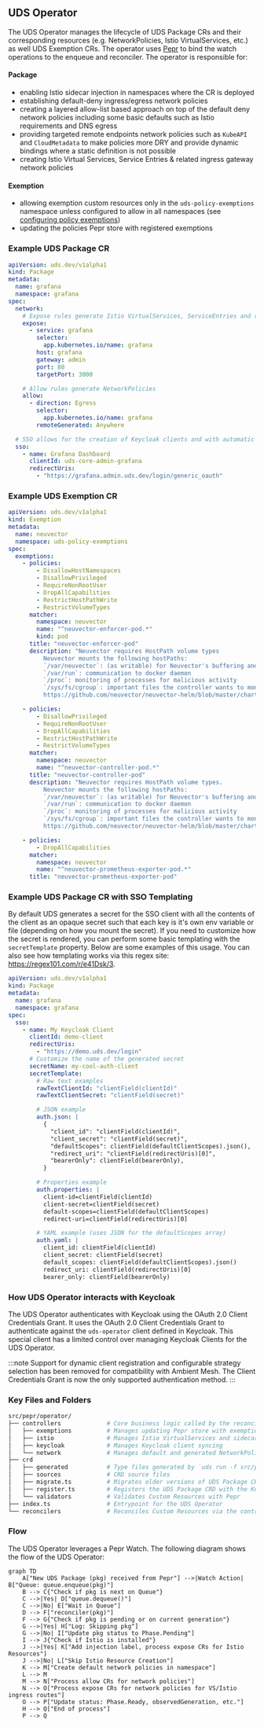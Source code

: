 ## UDS Operator

The UDS Operator manages the lifecycle of UDS Package CRs and their corresponding resources (e.g. NetworkPolicies, Istio VirtualServices, etc.) as well UDS Exemption CRs. The operator uses [Pepr](https://pepr.dev) to bind the watch operations to the enqueue and reconciler. The operator is responsible for:

#### Package

- enabling Istio sidecar injection in namespaces where the CR is deployed
- establishing default-deny ingress/egress network policies
- creating a layered allow-list based approach on top of the default deny network policies including some basic defaults such as Istio requirements and DNS egress
- providing targeted remote endpoints network policies such as `KubeAPI` and `CloudMetadata` to make policies more DRY and provide dynamic bindings where a static definition is not possible
- creating Istio Virtual Services, Service Entries & related ingress gateway network policies

#### Exemption

- allowing exemption custom resources only in the `uds-policy-exemptions` namespace unless configured to allow in all namespaces (see [configuring policy exemptions](../../../docs/reference/configuration/uds-configure-policy-exemptions.md))
- updating the policies Pepr store with registered exemptions

### Example UDS Package CR

```yaml
apiVersion: uds.dev/v1alpha1
kind: Package
metadata:
  name: grafana
  namespace: grafana
spec:
  network:
    # Expose rules generate Istio VirtualServices, ServiceEntries and related network policies
    expose:
      - service: grafana
        selector:
          app.kubernetes.io/name: grafana
        host: grafana
        gateway: admin
        port: 80
        targetPort: 3000

    # Allow rules generate NetworkPolicies
    allow:
      - direction: Egress
        selector:
          app.kubernetes.io/name: grafana
        remoteGenerated: Anywhere

  # SSO allows for the creation of Keycloak clients and with automatic secret generation
  sso:
    - name: Grafana Dashboard
      clientId: uds-core-admin-grafana
      redirectUris:
        - "https://grafana.admin.uds.dev/login/generic_oauth"
```

### Example UDS Exemption CR

```yaml
apiVersion: uds.dev/v1alpha1
kind: Exemption
metadata:
  name: neuvector
  namespace: uds-policy-exemptions
spec:
  exemptions:
    - policies:
        - DisallowHostNamespaces
        - DisallowPrivileged
        - RequireNonRootUser
        - DropAllCapabilities
        - RestrictHostPathWrite
        - RestrictVolumeTypes
      matcher:
        namespace: neuvector
        name: "^neuvector-enforcer-pod.*"
        kind: pod
      title: "neuvector-enforcer-pod"
      description: "Neuvector requires HostPath volume types
          Neuvector mounts the following hostPaths:
          `/var/neuvector`: (as writable) for Neuvector's buffering and persistent state
          `/var/run`: communication to docker daemon
          `/proc`: monitoring of processes for malicious activity
          `/sys/fs/cgroup`: important files the controller wants to monitor for malicious content
          https://github.com/neuvector/neuvector-helm/blob/master/charts/core/templates/enforcer-daemonset.yaml#L108"

    - policies:
        - DisallowPrivileged
        - RequireNonRootUser
        - DropAllCapabilities
        - RestrictHostPathWrite
        - RestrictVolumeTypes
      matcher:
        namespace: neuvector
        name: "^neuvector-controller-pod.*"
      title: "neuvector-controller-pod"
      description: "Neuvector requires HostPath volume types.
          Neuvector mounts the following hostPaths:
          `/var/neuvector`: (as writable) for Neuvector's buffering and persistent state
          `/var/run`: communication to docker daemon
          `/proc`: monitoring of processes for malicious activity
          `/sys/fs/cgroup`: important files the controller wants to monitor for malicious content
          https://github.com/neuvector/neuvector-helm/blob/master/charts/core/templates/enforcer-daemonset.yaml#L108"

    - policies:
        - DropAllCapabilities
      matcher:
        namespace: neuvector
        name: "^neuvector-prometheus-exporter-pod.*"
      title: "neuvector-prometheus-exporter-pod"
```

### Example UDS Package CR with SSO Templating

By default UDS generates a secret for the SSO client with all the contents of the client as an opaque secret such that each key is it's own env variable or file (depending on how you mount the secret). If you need to customize how the secret is rendered, you can perform some basic templating with the `secretTemplate` property. Below are some examples of this usage. You can also see how templating works via this regex site: https://regex101.com/r/e41Dsk/3.

```yaml
apiVersion: uds.dev/v1alpha1
kind: Package
metadata:
  name: grafana
  namespace: grafana
spec:
  sso:
    - name: My Keycloak Client
      clientId: demo-client
      redirectUris:
        - "https://demo.uds.dev/login"
      # Customize the name of the generated secret
      secretName: my-cool-auth-client
      secretTemplate:
        # Raw text examples
        rawTextClientId: "clientField(clientId)"
        rawTextClientSecret: "clientField(secret)"

        # JSON example
        auth.json: |
          {
            "client_id": "clientField(clientId)",
            "client_secret": "clientField(secret)",
            "defaultScopes": clientField(defaultClientScopes).json(),
            "redirect_uri": "clientField(redirectUris)[0]",
            "bearerOnly": clientField(bearerOnly),
          }

        # Properties example
        auth.properties: |
          client-id=clientField(clientId)
          client-secret=clientField(secret)
          default-scopes=clientField(defaultClientScopes)
          redirect-uri=clientField(redirectUris)[0]

        # YAML example (uses JSON for the defaultScopes array)
        auth.yaml: |
          client_id: clientField(clientId)
          client_secret: clientField(secret)
          default_scopes: clientField(defaultClientScopes).json()
          redirect_uri: clientField(redirectUris)[0]
          bearer_only: clientField(bearerOnly)
```

### How UDS Operator interacts with Keycloak

The UDS Operator authenticates with Keycloak using the OAuth 2.0 Client Credentials Grant. It uses the OAuth 2.0 Client Credentials Grant to authenticate against the `uds-operator` client defined in Keycloak. This special client has a limited control over managing Keycloak Clients for the UDS Operator.

:::note
Support for dynamic client registration and configurable strategy selection has been removed for compatibility with Ambient Mesh. The Client Credentials Grant is now the only supported authentication method.
:::

### Key Files and Folders

```bash
src/pepr/operator/
├── controllers             # Core business logic called by the reconciler
│   ├── exemptions          # Manages updating Pepr store with exemptions from UDS Exemption
│   ├── istio               # Manages Istio VirtualServices and sidecar injection for UDS Packages/Namespace
│   ├── keycloak            # Manages Keycloak client syncing
│   └── network             # Manages default and generated NetworkPolicies for UDS Packages/Namespace
├── crd
│   ├── generated           # Type files generated by `uds run -f src/pepr/tasks.yaml gen-crds`
│   ├── sources             # CRD source files
│   ├── migrate.ts          # Migrates older versions of UDS Package CRs to new version
│   ├── register.ts         # Registers the UDS Package CRD with the Kubernetes API
│   └── validators          # Validates Custom Resources with Pepr
├── index.ts                # Entrypoint for the UDS Operator
└── reconcilers             # Reconciles Custom Resources via the controllers
```

### Flow

The UDS Operator leverages a Pepr Watch. The following diagram shows the flow of the UDS Operator:

```mermaid
graph TD
    A["New UDS Package (pkg) received from Pepr"] -->|Watch Action| B["Queue: queue.enqueue(pkg)"]
    B --> C{"Check if pkg is next on Queue"}
    C -->|Yes| D["queue.dequeue()"]
    C -->|No| E["Wait in Queue"]
    D --> F["reconciler(pkg)"]
    F --> G{"Check if pkg is pending or on current generation"}
    G -->|Yes| H["Log: Skipping pkg"]
    G -->|No| I["Update pkg status to Phase.Pending"]
    I --> J{"Check if Istio is installed"}
    J -->|Yes| K["Add injection label, process expose CRs for Istio Resources"]
    J -->|No| L["Skip Istio Resource Creation"]
    K --> M["Create default network policies in namespace"]
    L --> M
    M --> N["Process allow CRs for network policies"]
    N --> O["Process expose CRs for network policies for VS/Istio ingress routes"]
    O --> P["Update status: Phase.Ready, observedGeneration, etc."]
    H --> Q["End of process"]
    P --> Q
```
